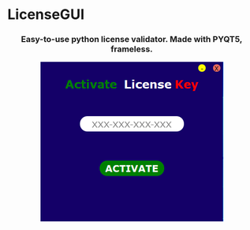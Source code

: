 # LicenseGUI
<p align="center">
  <h3 align="center"> Easy-to-use python license validator. Made with PYQT5, frameless. </h3>
</p>
<p align="center">
  <img src="/images/license1.PNG">
</p>
